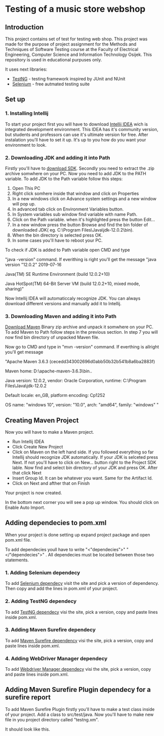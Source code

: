 # Testing of a music store webshop

## Introduction

This project contains set of test for testing web shop. This project was made for the purpose of project assignment for 
the Methods and Techniques of Software Testing course at the Faculty of Electrical Engineering, Computer Science and Information Technology Osijek.
This repository is used in educational purpuses only.

It uses next libraries:

* [TestNG](https://testng.org/doc/) - testing framework inspired by JUnit and NUnit
* [Selenium](https://selenium.dev/) - free autmated testing suite

## Set up
### 1. Installing Intellij

To start your project first you will have to download [Intellij IDEA](https://www.jetbrains.com/idea/) wich is integrated development environment.
This IDEA has it's community version, but students and professors can use it's ultimate version for free. After instalation you'll have to set it up.
It's up to you how do you want your environment to look.

### 2. Downloading JDK and adding it into Path

Firstly you'll have to [download SDK](https://jdk.java.net/13/). Secondly you need to extract the .zip archive somwhere on your PC. Now you need to add JDK to the PATH variable.
To add JDK to the Path variable follow this steps:
1. Open This PC
2. Right click somhere inside that window and click on Properties
3. In a new windows click on Advance system settings and a new window will pop up.
4. In advanced tab click on Environment Variables button.
5. In System variables sub window find variable with name Path.
6. Click on the Path variable. when it's highlighted press the button Edit...
7. In a new window press the button Browse and find the bin folder of downloaded JDK( eg. C:\Program Files\Java\jdk-12.0.2\bin).
8. When the bin directory is selected press OK. 
9. In some cases you'll have to reboot your PC.

To check if JDK is added to Path variable open CMD and type 

"java -version" command. If everithing is right you'll get the message "java version "12.0.2" 2019-07-16 

Java(TM) SE Runtime Environment (build 12.0.2+10) 

Java HotSpot(TM) 64-Bit Server VM (build 12.0.2+10, mixed mode, sharing)"

Now Intellij IDEA will automaticcaly recognize JDK. You can always download different versions and manually add it to Intellij.

### 3. Downloading Maven and adding it into Path

[Download Maven](https://maven.apache.org/download.cgi) Binary zip archive and unpack it somwhere on your PC. To add Maven to Path follow steps in the previous section. In step 7 you will now find bin directory of unpacked Maven file.

Now go to CMD and type in "mvn -version" command. If everthing is allright you'll get message 

"Apache Maven 3.6.3 (cecedd343002696d0abb50b32b541b8a6ba2883f)

Maven home: D:\apache-maven-3.6.3\bin\..

Java version: 12.0.2, vendor: Oracle Corporation, runtime: C:\Program Files\Java\jdk-12.0.2 

Default locale: en_GB, platform encoding: Cp1252 

OS name: "windows 10", version: "10.0", arch: "amd64", family: "windows"  "


## Creating Maven Project

Now you will have to make a Maven project.

* Run Intellij IDEA 
* Click Create New Project
* Click on Maven on the left hand side. If you followed everything so far Intellij should recognize JDK  automatically. If your JDK is selceted press Next. If not you'll have to click on New... button right to the Project SDK lable. Now find and select bin directory of your JDK and press OK. After that click Next
* Insert Group Id. It can be whatever you want. Same for the Artifact Id.
* Click on Next and afther that on Finish

Your project is now created. 

In the bottom next corner you will see a pop up window. You should click on Enable Auto Import.

## Adding dependecies to pom.xml

When your project is done setting up expand project package and open pom.xml file.

To add dependecies youll have to write "<"dependecies">" "</"dependecies">" . All dependecies must be located between those two statements.

### 1. Adding Selenium dependecy

To add [Selenium dependecy](https://mvnrepository.com/artifact/org.seleniumhq.selenium/selenium-java) visit the site and pick a version of dependency. Then copy and add the lines in pom.xml of your project.

### 2. Adding TestNG dependecy

To add [TestNG dependecy](https://mvnrepository.com/artifact/org.testng/testng) visi the site, pick a version, copy and paste lines inside pom.xml.

### 3. Adding Maven Surefire dependecy

To add [Maven Surefire dependency](https://mvnrepository.com/artifact/org.apache.maven.surefire/surefire-api) visi the site, pick a version, copy and paste lines inside pom.xml.

### 4. Adding WebDriver Manager dependecy

To add [Webdriver Manager dependecy](https://mvnrepository.com/artifact/io.github.bonigarcia/webdrivermanager) visi the site, pick a version, copy and paste lines inside pom.xml.


## Adding Maven Surefire Plugin dependecy for a surefire report

To add Maven Surefire Plugin firstly you'll have to make a test class inside of your project. Add a class to src/test/java. Now you'll have to make new file in you project directory called "testng.xm".

It should look like this.

